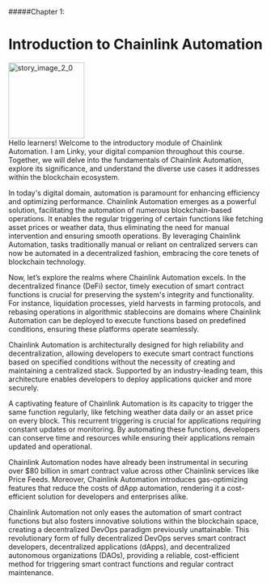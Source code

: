 #####Chapter 1:

# Introduction to Chainlink Automation

<ContentWrapp>
  <div class="imgContainer">
    <img alt="story_image_2_0" src="/images/chapter/man.svg" width="150px" height="150px">
  </div>

  <div class="itemsContainer">
    <div class="item-text">
    Hello learners! Welcome to the introductory module of Chainlink Automation. I am Linky, your digital companion throughout this course. Together, we will delve into the fundamentals of Chainlink Automation, explore its significance, and understand the diverse use cases it addresses within the blockchain ecosystem.
    </div>
  </div>
</ContentWrapp>

In today's digital domain, automation is paramount for enhancing efficiency and optimizing performance. Chainlink Automation emerges as a powerful solution, facilitating the automation of numerous blockchain-based operations. It enables the regular triggering of certain functions like fetching asset prices or weather data, thus eliminating the need for manual intervention and ensuring smooth operations. By leveraging Chainlink Automation, tasks traditionally manual or reliant on centralized servers can now be automated in a decentralized fashion, embracing the core tenets of blockchain technology.

Now, let’s explore the realms where Chainlink Automation excels. In the decentralized finance (DeFi) sector, timely execution of smart contract functions is crucial for preserving the system's integrity and functionality. For instance, liquidation processes, yield harvests in farming protocols, and rebasing operations in algorithmic stablecoins are domains where Chainlink Automation can be deployed to execute functions based on predefined conditions, ensuring these platforms operate seamlessly.

Chainlink Automation is architecturally designed for high reliability and decentralization, allowing developers to execute smart contract functions based on specified conditions without the necessity of creating and maintaining a centralized stack. Supported by an industry-leading team, this architecture enables developers to deploy applications quicker and more securely.

A captivating feature of Chainlink Automation is its capacity to trigger the same function regularly, like fetching weather data daily or an asset price on every block. This recurrent triggering is crucial for applications requiring constant updates or monitoring. By automating these functions, developers can conserve time and resources while ensuring their applications remain updated and operational.

Chainlink Automation nodes have already been instrumental in securing over $80 billion in smart contract value across other Chainlink services like Price Feeds. Moreover, Chainlink Automation introduces gas-optimizing features that reduce the costs of dApp automation, rendering it a cost-efficient solution for developers and enterprises alike.

Chainlink Automation not only eases the automation of smart contract functions but also fosters innovative solutions within the blockchain space, creating a decentralized DevOps paradigm previously unattainable. This revolutionary form of fully decentralized DevOps serves smart contract developers, decentralized applications (dApps), and decentralized autonomous organizations (DAOs), providing a reliable, cost-efficient method for triggering smart contract functions and regular contract maintenance.
